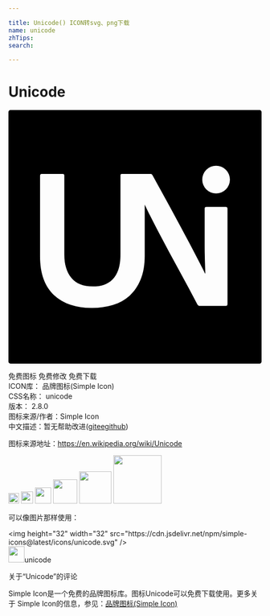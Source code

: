 ```yaml
---

title: Unicode() ICON转svg、png下载
name: unicode
zhTips: 
search: 

---
```


# Unicode  <small style="font-size: 60%;font-weight: 100"></small>

<div id="svg" class="svg-wrap">
<svg role="img" xmlns="http://www.w3.org/2000/svg" viewBox="0 0 24 24"><title>Unicode icon</title><path d="M.2 0a.2.2 0 00-.2.2v23.6c0 .11.09.2.2.2h23.6a.2.2 0 00.2-.2V.2a.2.2 0 00-.2-.2H.2zm19.488 5.27A1.312 1.312 0 0121 6.582a1.312 1.312 0 01-1.313 1.313 1.312 1.312 0 01-1.31-1.313 1.312 1.312 0 011.31-1.312zM3.15 6.05h1.996c.102 0 .153.05.153.151v7.49c0 .912.222 1.644.666 2.188.444.546 1.121.816 2.033.816.38 0 .729-.048 1.047-.15.316-.102.59-.272.824-.506.234-.236.419-.546.553-.932.134-.386.2-.869.2-1.453V6.223c0-.014.003-.024.005-.035l-.006-.004c0-.09.045-.133.133-.133h2.682c.076 0 .126.01.152.027.026.018.05.054.076.104.228.418.499.906.809 1.464.31.558.629 1.14.959 1.749l.998 1.843c.334.62.647 1.206.94 1.758.291.552.549 1.045.77 1.475.223.432.39.768.505 1.008h.02c0-.126-.005-.27-.01-.428a25.728 25.728 0 01-.02-.57c-.006-.223-.014-.493-.02-.81-.008-.315-.01-.696-.01-1.14v-3.21c0-.103.056-.153.17-.153H20.6c.114 0 .171.058.171.172v9.03c0 .113-.063.17-.189.17h-2.414c-.114 0-.198-.046-.248-.134a173.907 173.907 0 00-1.623-3.021 232.322 232.322 0 01-2.121-3.946 96.063 96.063 0 01-.883-1.718 37.59 37.59 0 01-.371-.768v4.815c0 .888-.13 1.643-.39 2.271-.26.628-.611 1.141-1.055 1.541a4.112 4.112 0 01-1.588.873 6.848 6.848 0 01-1.97.277 6.42 6.42 0 01-2.032-.304 4.196 4.196 0 01-1.559-.903c-.43-.4-.76-.903-.988-1.511-.228-.608-.342-1.325-.342-2.149v-7.64c0-.114.05-.172.152-.172Z"/></svg>
</div>
<detail full-name='unicode'></detail>

<div class="detail-page">
<p>
<span><span class="badge-success badge">免费图标</span> <span class="badge-success badge">免费修改</span>  <span class="badge-success badge">免费下载</span> </span>
<br/>
<span>
ICON库：
<span class="badge-secondary badge">品牌图标(Simple Icon)</span> 
</span>
<br/>
<span>
CSS名称：
<span class="badge-secondary badge">unicode</span> 
</span>

<br/>
<span>
版本：
<span class="badge-secondary badge">2.8.0</span> 
</span>
<br/>
<span>图标来源/作者：<span class="badge-light badge">Simple Icon</span></span> 
<br/>
<span class="zh-detail">中文描述：暂无<span class="help-link"><span>帮助改进</span>(<a href="https://gitee.com/liuwave/icon-helper/edit/master/json/brands/unicode.json" target="_blank" rel="noopener noreferrer">gitee</a><a href="https://github.com/liuwave/icon-helper/edit/master/json/brands/unicode.json" target="_blank" rel="noopener noreferrer">github</a></span>)</span><br/>
</p>
</div><div class="description description alert alert-light"><p>图标来源地址：<a href="https://en.wikipedia.org/wiki/Unicode" target="_blank" rel="noopener noreferrer">https://en.wikipedia.org/wiki/Unicode</a></p></div>
<div class="alert alert-dark">
<img height="21" width="21" src="https://cdn.jsdelivr.net/npm/simple-icons@latest/icons/unicode.svg" />
<img height="24" width="24" src="https://cdn.jsdelivr.net/npm/simple-icons@latest/icons/unicode.svg" />
<img height="32" width="32" src="https://cdn.jsdelivr.net/npm/simple-icons@latest/icons/unicode.svg" />
<img height="48" width="48" src="https://cdn.jsdelivr.net/npm/simple-icons@latest/icons/unicode.svg" />
<img height="64" width="64" src="https://cdn.jsdelivr.net/npm/simple-icons@latest/icons/unicode.svg" />
<img height="96" width="96" src="https://cdn.jsdelivr.net/npm/simple-icons@latest/icons/unicode.svg" />

</div>
<div>
  <p>可以像图片那样使用：    
  </p>
  <div class="alert alert-primary" style="font-size: 14px">
    &lt;img height="32" width="32" src="https://cdn.jsdelivr.net/npm/simple-icons@latest/icons/unicode.svg" /&gt;
    <copy-btn content='<img height="32" width="32" src="https://cdn.jsdelivr.net/npm/simple-icons@latest/icons/unicode.svg" />'></copy-btn>
  </div>
  <div class="alert alert-secondary">
    <img height="32" width="32" src="https://cdn.jsdelivr.net/npm/simple-icons@latest/icons/unicode.svg" />unicode
    <copy-btn content="unicode" btn-title="复制图标名称"></copy-btn>
  </div>
</div>

<Vssue title="关于“Unicode”的评论" >关于“Unicode”的评论</Vssue>


<div><p>Simple Icon是一个免费的品牌图标库。图标Unicode可以免费下载使用。更多关于  Simple Icon的信息，参见：<a target="_blank" href="https://iconhelper.cn/brands.html">品牌图标(Simple Icon)</a>
</p></div>
